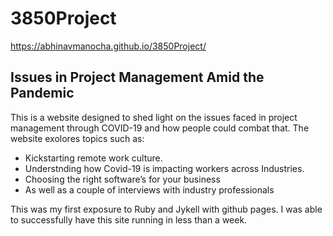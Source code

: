 # 3850Project
https://abhinavmanocha.github.io/3850Project/

## Issues in Project Management Amid the Pandemic

This is a website designed to shed light on the issues faced in project management through COVID-19 and how people could combat that. The website exolores topics such as: 
- Kickstarting remote work culture.
- Understnding how Covid-19 is impacting workers across Industries.
- Choosing the right software’s for your business
- As well as a couple of interviews with industry professionals

This was my first exposure to Ruby and Jykell with github pages. I was able to successfully have this site running in less than a week. 


